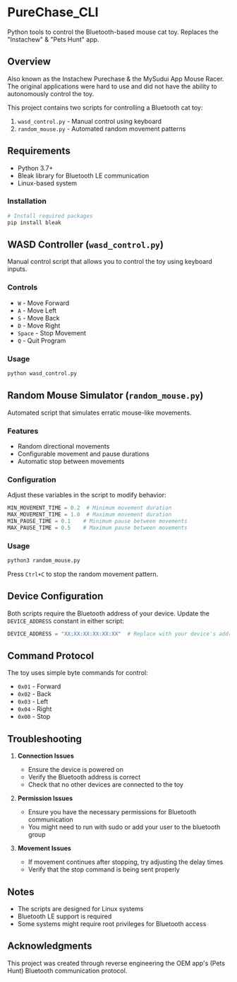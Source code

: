 # PureChase_CLI
Python tools to control the Bluetooth-based mouse cat toy. Replaces the "Instachew" &amp; "Pets Hunt" app.

## Overview

Also known as the Instachew Purechase & the MySudui App Mouse Racer. The original applications were hard to use and did not have the ability to autonomously control the toy.

This project contains two scripts for controlling a Bluetooth cat toy:
1. `wasd_control.py` - Manual control using keyboard
2. `random_mouse.py` - Automated random movement patterns

## Requirements

- Python 3.7+
- Bleak library for Bluetooth LE communication
- Linux-based system

### Installation

```bash
# Install required packages
pip install bleak
```

## WASD Controller (`wasd_control.py`)

Manual control script that allows you to control the toy using keyboard inputs.

### Controls
- `W` - Move Forward
- `A` - Move Left
- `S` - Move Back
- `D` - Move Right
- `Space` - Stop Movement
- `Q` - Quit Program

### Usage
```bash
python wasd_control.py
```

## Random Mouse Simulator (`random_mouse.py`)

Automated script that simulates erratic mouse-like movements.

### Features
- Random directional movements
- Configurable movement and pause durations
- Automatic stop between movements

### Configuration
Adjust these variables in the script to modify behavior:
```python
MIN_MOVEMENT_TIME = 0.2  # Minimum movement duration
MAX_MOVEMENT_TIME = 1.0  # Maximum movement duration
MIN_PAUSE_TIME = 0.1    # Minimum pause between movements
MAX_PAUSE_TIME = 0.5    # Maximum pause between movements
```

### Usage
```bash
python3 random_mouse.py
```
Press `Ctrl+C` to stop the random movement pattern.

## Device Configuration

Both scripts require the Bluetooth address of your device. Update the `DEVICE_ADDRESS` constant in either script:

```python
DEVICE_ADDRESS = "XX:XX:XX:XX:XX:XX"  # Replace with your device's address
```

## Command Protocol

The toy uses simple byte commands for control:
- `0x01` - Forward
- `0x02` - Back
- `0x03` - Left
- `0x04` - Right
- `0x00` - Stop

## Troubleshooting

1. **Connection Issues**
   - Ensure the device is powered on
   - Verify the Bluetooth address is correct
   - Check that no other devices are connected to the toy

2. **Permission Issues**
   - Ensure you have the necessary permissions for Bluetooth communication
   - You might need to run with sudo or add your user to the bluetooth group

3. **Movement Issues**
   - If movement continues after stopping, try adjusting the delay times
   - Verify that the stop command is being sent properly

## Notes

- The scripts are designed for Linux systems
- Bluetooth LE support is required
- Some systems might require root privileges for Bluetooth access

## Acknowledgments

This project was created through reverse engineering the OEM app's (Pets Hunt) Bluetooth communication protocol.
